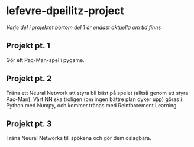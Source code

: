 # lefevre-dpeilitz-project
*Varje del i projektet bortom del 1 är endast aktuella om tid finns*

## Projekt pt. 1
Gör ett Pac-Man-spel i pygame.

## Projekt pt. 2
Träna ett Neural Network att styra bli bäst på spelet (alltså genom att styra Pac-Man).
Vårt NN ska troligen (om ingen bättre plan dyker upp) göras i Python med Numpy, och kommer tränas med Reinforcement Learning. 

## Projekt pt. 3
Träna Neural Networks till spökena och gör dem oslagbara. 
